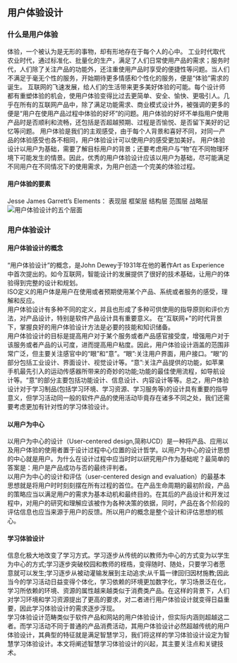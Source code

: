 ##  用户体验设计
### 什么是用户体验

体验，一个被认为是无形的事物，却有形地存在于每个人的心中。
工业时代取代农业时代，通过标准化、批量化的生产，满足了人们日常使用产品的需求；服务时代，人们除了关注产品的功能外，还注重使用产品时享受的便捷性等问题。当人们不满足于毫无个性的服务，开始期待更多情感和个性化的服务，便是“体验”需求的诞生。
互联网的飞速发展，给人们的生活带来更多美好体验的可能。每个设计师都有重塑体验的机会，使用户体验变得比过去更简单、安全、愉快、更吸引人。几乎在所有的互联网产品中，除了满足功能需求、商业模式设计外，被强调的更多的便是“用户在使用产品过程中体验的好坏”的问题。用户体验的好坏不单指用户使用产品时是否顺利和流畅，还包括是否超越预期、过程是否愉悦、是否留下美好的记忆等问题。
用户体验是我们的主观感受，由于每个人背景和喜好不同，对同一产品的体验感受也各不相同，用户体验设计可以使用户的感受更加美好。
用户体验设计以用户为基础，需要了解目标用户的背景；还要考虑用户与“物”在不同物理环境下可能发生的情景。因此，优秀的用户体验设计应该以用户为基础，尽可能满足不同用户在不同情况下的使用需求，为用户创造一个完美的体验过程。
#### 用户体验的要素
Jesse James Garrett’s Elements：
表现层
框架层
结构层
范围层
战略层
![用户体验设计的五个层面]()
### 用户体验设计
#### 用户体验设计的概念
“用户体验设计”的概念，是John Dewey于1931年在他的著作Art as Experience中首次提出的。如今互联网，智能设计的发展提供了很好的技术基础，让用户的体验得到完整的设计和规划。    
ISO定义的用户体是用户在使用或者预期使用某个产品、系统或者服务的感受，理解和反应。      
用户体验设计有多种不同的定义，并且也形成了多种可供使用的指导原则和评价方法，对产品设计，特别是软件产品设计具有重要意义。
在“互联网+”的时代背景下，掌握良好的用户体验设计方法是必要的技能和知识储备。     
用户体验设计的目标是提高用户对于某个服务或者产品感官接受度，增强用户对于该服务或者产品的认可度，进而提高用户粘度。因此，用户体验设计涵盖的范围非常广泛，但主要关注感官中的“眼”和“意”。“眼”:关注用户界面，用户接口。“眼”的部分包括工业设计、界面设计、视觉设计等。“意”:关注产品提供的功能，如苹果手机最先引入的运动传感器所带来的奇妙的功能;功能的最佳使用流程，如导航设计等。“意”的部分主要包括功能设计、信息设计、内容设计等等。总之，用户体验设计对于学习制品(包括学习环境、学习资源、学习服务等)的设计具有重要的指导意义，但学习活动同一般的软件产品的使用活动毕竟存在诸多不同之处，我们还需要考虑更加有针对性的学习体验设计。
#### 以用户为中心
以用户为中心的设计（User-centered design,简称UCD）是一种将产品、应用以及用户体验的使用者置于设计过程中心位置的设计哲学。以用户为中心的设计思想的中心就是用户。为什么在设计过程中应当时时以研究用户作为基础呢？最简单的答案是：用户是产品成功与否的最终评判者。    
以用户为中心的设计和评估（user-centered design and evaluation）的最基本思想就是将用户时时刻刻摆在所有过程的首位。在产品生命周期的最初阶段，产品的策略应当以满足用户的需求为基本动机和最终目的。在其后的产品设计和开发过程中，对用户的研究和理解应该被作为各种决策的依据，同时，产品在各个阶段的评估信息也应当来源于用户的反馈。所以用户的概念是整个设计和评估思想的核心。
#### 学习体验设计
信息化极大地改变了学习方式。学习逐步从传统的以教师为中心的方式变为以学生为中心的方式;学习逐步突破校园和教师的桎梏，变得随时、随处，只要学习者愿意就可以发生;学习逐步从被动灌输发展到主动追求;从千篇一律回归因材施教;因此当今的学习活动日益变得个体化，学习依赖的环境更加数字化，学习场景泛在化，学习所依赖的环境、资源的属性越来越类似于消费类产品。在这样的背景下，人们对学习环境和学习资源提出了更高的要求，对二者进行用户体验设计就变得日益重要，因此学习体验设计的需求逐步浮现。    
学习体验设计范畴类似于软件产品和网站的用户体验设计，但实际内涵则超越这二者。而学习活动不同于普通的产品消费活动，其用户体验设计必然超越传统的用户体验设计，其典型的特征就是满足智慧学习，我们将这样的学习体验设计设定为智慧学习体验设计。本文将阐述智慧学习体验设计的兴起，其主要关注点和关键技术。

